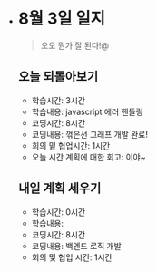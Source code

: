 - # 8월 3일 일지

  > 오오 뭔가 잘 된다!@

  

  ## 오늘 되돌아보기

  - 학습시간: 3시간

  * 학습내용: javascript 에러 핸들링
  * 코딩시간: 8시간
  * 코딩내용: 꺾은선 그래프 개발 완료!
  * 희의 밑 협업시간: 1시간
  * 오늘 시간 계획에 대한 회고: 이야~

  

  

  ## 내일 계획 세우기

  - 학습시간: 0시간
  - 학습내용: 
  - 코딩시간: 8시간
  - 코딩내용: 백엔드 로직 개발
  - 회의 및 협업 시간: 1시간